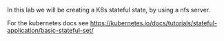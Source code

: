 
In this lab we will be creating a K8s stateful state, by using a nfs server.

For the kubernetes docs see https://kubernetes.io/docs/tutorials/stateful-application/basic-stateful-set/

